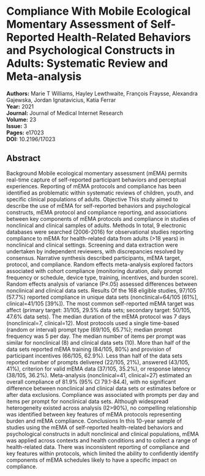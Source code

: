# Compliance With Mobile Ecological Momentary Assessment of Self-Reported Health-Related Behaviors and Psychological Constructs in Adults: Systematic Review and Meta-analysis

**Authors:** Marie T Williams, Hayley Lewthwaite, François Fraysse, Alexandra Gajewska, Jordan Ignatavicius, Katia Ferrar  
**Year:** 2021  
**Journal:** Journal of Medical Internet Research  
**Volume:** 23  
**Issue:** 3  
**Pages:** e17023  
**DOI:** 10.2196/17023  

## Abstract
Background            Mobile ecological momentary assessment (mEMA) permits real-time capture of self-reported participant behaviors and perceptual experiences. Reporting of mEMA protocols and compliance has been identified as problematic within systematic reviews of children, youth, and specific clinical populations of adults.                                Objective            This study aimed to describe the use of mEMA for self-reported behaviors and psychological constructs, mEMA protocol and compliance reporting, and associations between key components of mEMA protocols and compliance in studies of nonclinical and clinical samples of adults.                                Methods            In total, 9 electronic databases were searched (2006-2016) for observational studies reporting compliance to mEMA for health-related data from adults (>18 years) in nonclinical and clinical settings. Screening and data extraction were undertaken by independent reviewers, with discrepancies resolved by consensus. Narrative synthesis described participants, mEMA target, protocol, and compliance. Random effects meta-analysis explored factors associated with cohort compliance (monitoring duration, daily prompt frequency or schedule, device type, training, incentives, and burden score). Random effects analysis of variance (P≤.05) assessed differences between nonclinical and clinical data sets.                                Results            Of the 168 eligible studies, 97/105 (57.7%) reported compliance in unique data sets (nonclinical=64/105 [61%], clinical=41/105 [39%]). The most common self-reported mEMA target was affect (primary target: 31/105, 29.5% data sets; secondary target: 50/105, 47.6% data sets). The median duration of the mEMA protocol was 7 days (nonclinical=7, clinical=12). Most protocols used a single time-based (random or interval) prompt type (69/105, 65.7%); median prompt frequency was 5 per day. The median number of items per prompt was similar for nonclinical (8) and clinical data sets (10). More than half of the data sets reported mEMA training (84/105, 80%) and provision of participant incentives (66/105, 62.9%). Less than half of the data sets reported number of prompts delivered (22/105, 21%), answered (43/105, 41%), criterion for valid mEMA data (37/105, 35.2%), or response latency (38/105, 36.2%). Meta-analysis (nonclinical=41, clinical=27) estimated an overall compliance of 81.9% (95% CI 79.1-84.4), with no significant difference between nonclinical and clinical data sets or estimates before or after data exclusions. Compliance was associated with prompts per day and items per prompt for nonclinical data sets. Although widespread heterogeneity existed across analysis (I2>90%), no compelling relationship was identified between key features of mEMA protocols representing burden and mEMA compliance.                                Conclusions            In this 10-year sample of studies using the mEMA of self-reported health-related behaviors and psychological constructs in adult nonclinical and clinical populations, mEMA was applied across contexts and health conditions and to collect a range of health-related data. There was inconsistent reporting of compliance and key features within protocols, which limited the ability to confidently identify components of mEMA schedules likely to have a specific impact on compliance.

